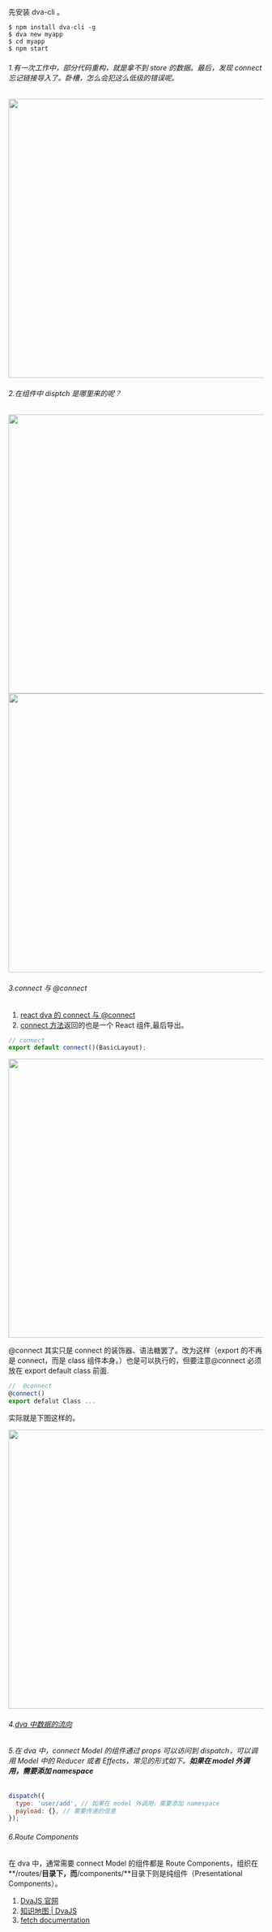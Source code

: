 先安装 dva-cli 。

```
$ npm install dva-cli -g
$ dva new myapp
$ cd myapp
$ npm start
```

###### 1.有一次工作中，部分代码重构，就是拿不到 store 的数据。最后，发现 connect 忘记链接导入了。卧槽，怎么会犯这么低级的错误呢。

<img src="https://loremxuetengfei.oss-cn-beijing.aliyuncs.com/Bl-2018-07-24_151253.jpg"  data-action="zoom" style="margin:0 auto;" width="550px">

###### 2.在组件中 disptch 是哪里来的呢？

<img src="https://loremxuetengfei.oss-cn-beijing.aliyuncs.com/Bl-2018-07-24_155537.png"  data-action="zoom" style="margin:0 auto;" width="550px">

<img src="https://loremxuetengfei.oss-cn-beijing.aliyuncs.com/Bl-2018-07-24_155757.png"  data-action="zoom" style="margin:0 auto;" width="550px">

###### 3.connect 与 @connect

1. [react dva 的 connect 与 @connect ](http://www.cnblogs.com/CyLee/p/9308604.html)
1. [connect 方法](https://dvajs.com/guide/introduce-class.html#connect-%E6%96%B9%E6%B3%95)返回的也是一个 React 组件,最后导出。

```javascript
// connect
export default connect()(BasicLayout);
```

<img src="https://loremxuetengfei.oss-cn-beijing.aliyuncs.com/Bl-2018-07-24_163218.png"  data-action="zoom" style="margin:0 auto;" width="550px">

@connect 其实只是 connect 的装饰器、语法糖罢了。改为这样（export 的不再是 connect，而是 class 组件本身。）也是可以执行的，但要注意@connect 必须放在 export default class 前面.

```javascript
//  @connect
@connect()
export defalut Class ...
```

实际就是下图这样的。

<img src="https://loremxuetengfei.oss-cn-beijing.aliyuncs.com/Bl-2018-07-24_161819.jpg"  data-action="zoom" style="margin:0 auto;" width="550px">

###### 4.[dva 中数据的流向](https://dvajs.com/guide/concepts.html#%E6%95%B0%E6%8D%AE%E6%B5%81%E5%90%91)

###### 5.在 dva 中，connect Model 的组件通过 props 可以访问到 dispatch，可以调用 Model 中的 Reducer 或者 Effects，常见的形式如下。**如果在 model 外调用，需要添加 namespace**

```javascript
dispatch({
  type: 'user/add', // 如果在 model 外调用，需要添加 namespace
  payload: {}, // 需要传递的信息
});
```

###### 6.Route Components

在 dva 中，通常需要 connect Model 的组件都是 Route Components，组织在**/routes/**目录下，而**/components/**目录下则是纯组件（Presentational Components）。

1. [DvaJS 官网](https://dvajs.com/)
2. [知识地图 | DvaJS](https://dvajs.com/knowledgemap/#javascript-%E8%AF%AD%E8%A8%80)
3. [fetch documentation](https://github.github.io/fetch/)

<!--
4. [轻松学 dva | rails365 编程学院 - 关注 web 前端技术 - 前端免费视频教程](https://www.rails365.net/playlists/qing-song-xue-dva) -->
